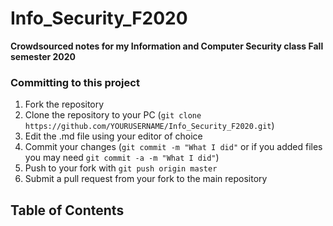 # Info_Security_F2020
**Crowdsourced notes for my Information and Computer Security class Fall semester 2020**

### Committing to this project

1. Fork the repository
2. Clone the repository to your PC (`git clone https://github.com/YOURUSERNAME/Info_Security_F2020.git`)
3. Edit the .md file using your editor of choice
4. Commit your changes (`git commit -m "What I did"` or if you added files you may need `git commit -a -m "What I did"`)
5. Push to your fork with `git push origin master`
5. Submit a pull request from your fork to the main repository


## Table of Contents
